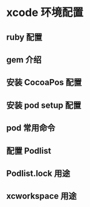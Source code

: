 # xcode 环境配置

## ruby 配置

## gem 介绍

## 安装 CocoaPos 配置

## 安装 pod setup 配置

## pod 常用命令

## 配置 Podlist

## Podlist.lock 用途

## xcworkspace 用途



